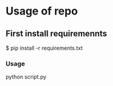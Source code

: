 # Usage of repo

## First install requiremennts

$ pip install -r requirements.txt

### Usage

python script.py